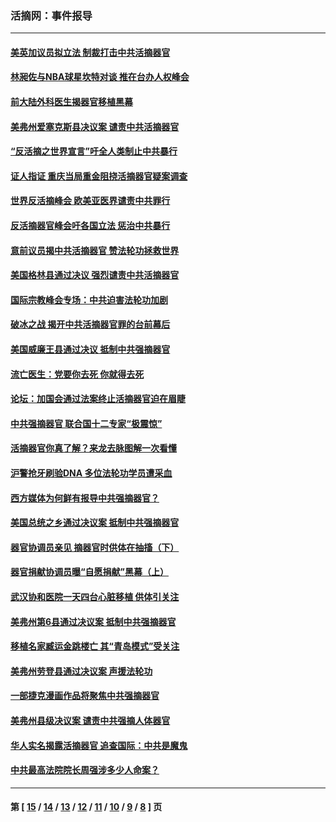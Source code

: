 ### 活摘网：事件报导
---
#### [美英加议员拟立法 制裁打击中共活摘器官](../../pages/nf5877/n13430251.md?01080430) 
#### [林昶佐与NBA球星坎特对谈 推在台办人权峰会](../../pages/nf5877/n13414467.md?01080430) 
#### [前大陆外科医生揭器官移植黑幕](../../pages/nf5877/n13401416.md?01080430) 
#### [美弗州爱塞克斯县决议案 谴责中共活摘器官](../../pages/nf5877/n13320919.md?01080430) 
#### [“反活摘之世界宣言”吁全人类制止中共暴行](../../pages/nf5877/n13259730.md?01080430) 
#### [证人指证 重庆当局重金阻挠活摘器官疑案调查](../../pages/nf5877/n13259127.md?01080430) 
#### [世界反活摘峰会 欧美亚医界谴责中共罪行](../../pages/nf5877/n13253550.md?01080430) 
#### [反活摘器官峰会吁各国立法 惩治中共暴行](../../pages/nf5877/n13245052.md?01080430) 
#### [意前议员揭中共活摘器官 赞法轮功拯救世界](../../pages/nf5877/n13203445.md?01080430) 
#### [美国格林县通过决议 强烈谴责中共活摘器官](../../pages/nf5877/n13119367.md?01080430) 
#### [国际宗教峰会专场：中共迫害法轮功加剧](../../pages/nf5877/n13088279.md?01080430) 
#### [破冰之战 揭开中共活摘器官罪的台前幕后](../../pages/nf5877/n13082457.md?01080430) 
#### [美国威廉王县通过决议 抵制中共强摘器官](../../pages/nf5877/n13056521.md?01080430) 
#### [流亡医生：党要你去死 你就得去死](../../pages/nf5877/n13052835.md?01080430) 
#### [论坛：加国会通过法案终止活摘器官迫在眉睫](../../pages/nf5877/n13029839.md?01080430) 
#### [中共强摘器官 联合国十二专家“极震惊”](../../pages/nf5877/n13024313.md?01080430) 
#### [活摘器官你真了解？来龙去脉图解一次看懂](../../pages/nf5877/n13013820.md?01080430) 
#### [沪警抢牙刷验DNA 多位法轮功学员遭采血](../../pages/nf5877/n12969218.md?01080430) 
#### [西方媒体为何鲜有报导中共强摘器官？](../../pages/nf5877/n12932034.md?01080430) 
#### [美国总统之乡通过决议案 抵制中共强摘器官](../../pages/nf5877/n12908242.md?01080430) 
#### [器官协调员亲见 摘器官时供体在抽搐（下）](../../pages/nf5877/n12898622.md?01080430) 
#### [器官捐献协调员曝“自愿捐献”黑幕（上）](../../pages/nf5877/n12878830.md?01080430) 
#### [武汉协和医院一天四台心脏移植 供体引关注](../../pages/nf5877/n12863175.md?01080430) 
#### [美弗州第6县通过决议案 抵制中共强摘器官](../../pages/nf5877/n12805218.md?01080430) 
#### [移植名家臧运金跳楼亡 其“青岛模式”受关注](../../pages/nf5877/n12803746.md?01080430) 
#### [美弗州劳登县通过决议案 声援法轮功](../../pages/nf5877/n12785715.md?01080430) 
#### [一部捷克漫画作品将聚焦中共强摘器官](../../pages/nf5877/n12785954.md?01080430) 
#### [美弗州县级决议案 谴责中共强摘人体器官](../../pages/nf5877/n12721290.md?01080430) 
#### [华人实名揭露活摘器官 追查国际：中共是魔鬼](../../pages/nf5877/n12691724.md?01080430) 
#### [中共最高法院院长周强涉多少人命案？](../../pages/nf5877/n12678074.md?01080430) 

---
#### 第 [ [15](./15.md?01080430) / [14](./14.md?01080430) / [13](./13.md?01080430) / [12](./12.md?01080430) / [11](./11.md?01080430) / [10](./10.md?01080430) / [9](./9.md?01080430) / [8](./8.md?01080430) ] 页
